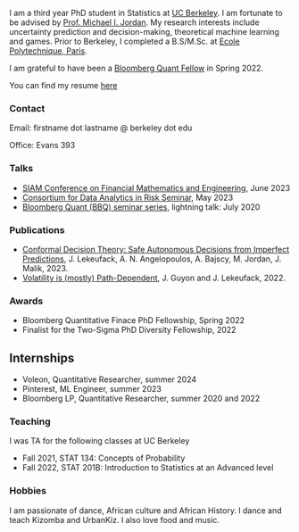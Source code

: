 <!-- # Jordan Lekeufack -->
<!-- ![Profile picture](/docs/assets/images/git_profile.jpg) -->
I am a third year PhD student in Statistics at [UC Berkeley](https://statistics.berkeley.edu/). I am fortunate to be advised by [Prof. Michael I. Jordan](http://people.eecs.berkeley.edu/~jordan/). My research interests include uncertainty prediction and decision-making, theoretical machine learning and games. Prior to Berkeley, I completed a B.S/M.Sc. at [Ecole Polytechnique, Paris](https://programmes.polytechnique.edu/en/ingenieur-polytechnicien-program/ingenieur-polytechnicien-program).

I am grateful to have been a [Bloomberg Quant Fellow](https://www.bloomberg.com/company/values/tech-at-bloomberg/quantitative-finance-phd-fellowship/) in Spring 2022.

You can find my resume [here](/docs/assets/resume.pdf)


### Contact
Email: firstname dot lastname @ berkeley dot edu

Office: Evans 393

### Talks
* [SIAM Conference on Financial Mathematics and Engineering](https://siam.org/conferences/cm/conference/fm23), June 2023
* [Consortium for Data Analytics in Risk Seminar](https://cdar.berkeley.edu/seminars/fall-2023), May 2023
* [Bloomberg Quant (BBQ) seminar series](https://www.bloomberg.com/professional/quant-seminar-series/), lightning talk: July 2020

### Publications
* [Conformal Decision Theory: Safe Autonomous Decisions from Imperfect Predictions](http://arxiv.org/abs/2310.05921), J. Lekeufack, A. N. Angelopoulos, A. Bajscy, M. Jordan, J. Malik, 2023.
* [Volatility is (mostly) Path-Dependent](http://ssrn.com/abstract=4174589), J. Guyon and J. Lekeufack, 2022.
<!-- ### Publications and Preprints -->

### Awards
* Bloomberg Quantitative Finace PhD Fellowship, Spring 2022
* Finalist for the Two-Sigma PhD Diversity Fellowship, 2022

## Internships
* Voleon, Quantitative Researcher, summer 2024
* Pinterest, ML Engineer, summer 2023
* Bloomberg LP, Quantitative Researcher, summer 2020 and 2022

### Teaching
I was TA for the following classes at UC Berkeley
* Fall 2021, STAT 134: Concepts of Probability
* Fall 2022, STAT 201B: Introduction to Statistics at an Advanced level

### Hobbies
I am passionate of dance, African culture and African History. I dance and teach Kizomba and UrbanKiz. I also love food and music.
